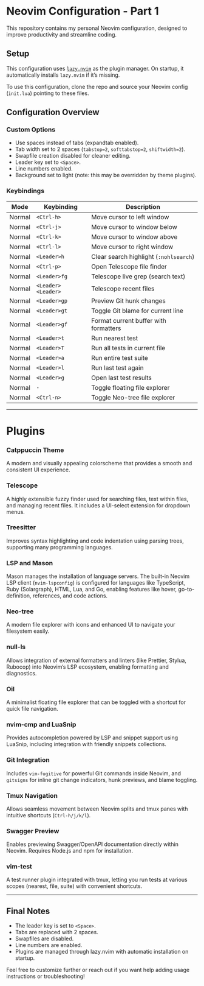 # Neovim Configuration - Part 1

This repository contains my personal Neovim configuration, designed to improve productivity and streamline coding.

## Setup
This configuration uses [`lazy.nvim`](https://github.com/folke/lazy.nvim) as the plugin manager. On startup, it automatically installs `lazy.nvim` if it’s missing.

To use this configuration, clone the repo and source your Neovim config (`init.lua`) pointing to these files.

## Configuration Overview

### Custom Options
- Use spaces instead of tabs (expandtab enabled).
- Tab width set to 2 spaces (`tabstop=2`, `softtabstop=2`, `shiftwidth=2`).
- Swapfile creation disabled for cleaner editing.
- Leader key set to `<Space>`.
- Line numbers enabled.
- Background set to light (note: this may be overridden by theme plugins).

### Keybindings

| Mode   | Keybinding        | Description                             |
|--------|-------------------|---------------------------------------|
| Normal | `<Ctrl-h>`        | Move cursor to left window             |
| Normal | `<Ctrl-j>`        | Move cursor to window below            |
| Normal | `<Ctrl-k>`        | Move cursor to window above            |
| Normal | `<Ctrl-l>`        | Move cursor to right window            |
| Normal | `<Leader>h`       | Clear search highlight (`:nohlsearch`)|
| Normal | `<Ctrl-p>`        | Open Telescope file finder             |
| Normal | `<Leader>fg`      | Telescope live grep (search text)      |
| Normal | `<Leader><Leader>`| Telescope recent files                 |
| Normal | `<Leader>gp`      | Preview Git hunk changes               |
| Normal | `<Leader>gt`      | Toggle Git blame for current line      |
| Normal | `<Leader>gf`      | Format current buffer with formatters  |
| Normal | `<Leader>t`       | Run nearest test                       |
| Normal | `<Leader>T`       | Run all tests in current file           |
| Normal | `<Leader>a`       | Run entire test suite                  |
| Normal | `<Leader>l`       | Run last test again                    |
| Normal | `<Leader>g`       | Open last test results                 |
| Normal | `-`               | Toggle floating file explorer          |
| Normal | `<Ctrl-n>`        | Toggle Neo-tree file explorer           |

---

# Plugins

### Catppuccin Theme
A modern and visually appealing colorscheme that provides a smooth and consistent UI experience.

### Telescope
A highly extensible fuzzy finder used for searching files, text within files, and managing recent files. It includes a UI-select extension for dropdown menus.

### Treesitter
Improves syntax highlighting and code indentation using parsing trees, supporting many programming languages.

### LSP and Mason
Mason manages the installation of language servers. The built-in Neovim LSP client (`nvim-lspconfig`) is configured for languages like TypeScript, Ruby (Solargraph), HTML, Lua, and Go, enabling features like hover, go-to-definition, references, and code actions.

### Neo-tree
A modern file explorer with icons and enhanced UI to navigate your filesystem easily.

### null-ls
Allows integration of external formatters and linters (like Prettier, Stylua, Rubocop) into Neovim’s LSP ecosystem, enabling formatting and diagnostics.

### Oil
A minimalist floating file explorer that can be toggled with a shortcut for quick file navigation.

### nvim-cmp and LuaSnip
Provides autocompletion powered by LSP and snippet support using LuaSnip, including integration with friendly snippets collections.

### Git Integration
Includes `vim-fugitive` for powerful Git commands inside Neovim, and `gitsigns` for inline git change indicators, hunk previews, and blame toggling.

### Tmux Navigation
Allows seamless movement between Neovim splits and tmux panes with intuitive shortcuts (`Ctrl-h/j/k/l`).

### Swagger Preview
Enables previewing Swagger/OpenAPI documentation directly within Neovim. Requires Node.js and npm for installation.

### vim-test
A test runner plugin integrated with tmux, letting you run tests at various scopes (nearest, file, suite) with convenient shortcuts.

---

## Final Notes
- The leader key is set to `<Space>`.
- Tabs are replaced with 2 spaces.
- Swapfiles are disabled.
- Line numbers are enabled.
- Plugins are managed through lazy.nvim with automatic installation on startup.

Feel free to customize further or reach out if you want help adding usage instructions or troubleshooting!
